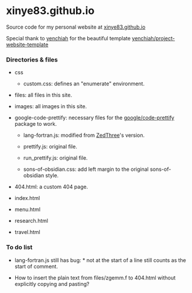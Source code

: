 # xinye83.github.io
 Source code for my personal website at [xinye83.github.io](https://xinye83.github.io/ "xinye83.github.io")

 Special thank to [yenchiah](https://github.com/yenchiah "yenchiah") for the beautiful template [yenchiah/project-website-template](https://github.com/yenchiah/project-website-template "yenchiah/project-website-template")

### Directories & files

- css

	- custom.css: defines an "enumerate" environment.

- files: all files in this site.

- images: all images in this site.

- google-code-prettify: necessary files for the [google/code-prettify](https://github.com/google/code-prettify "google/code-prettify") package to work.

	- lang-fortran.js: modified from [ZedThree](https://github.com/ZedThree "ZedThree")'s version.

	- prettify.js: original file.

	- run_prettify.js: original file.

	- sons-of-obsidian.css: add left margin to the original sons-of-obsidian style.

- 404.html: a custom 404 page.

- index.html

- menu.html

- research.html

- travel.html

### To do list

- lang-fortran.js still has bug: \* not at the start of a line still counts as the start of comment.

- How to insert the plain text from files/zgemm.f to 404.html without explicitly copying and pasting?